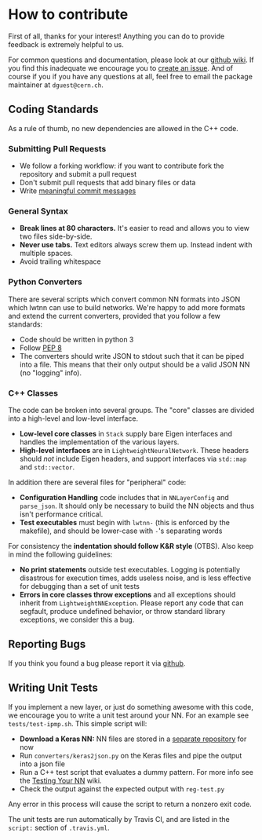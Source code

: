 How to contribute
=================

First of all, thanks for your interest! Anything you can do to provide
feedback is extremely helpful to us.

For common questions and documentation, please look at our
[github wiki][1]. If you find this inadequate we encourage you to
[create an issue][2]. And of course if you if you have any questions
at all, feel free to email the package maintainer at `dguest@cern.ch`.

Coding Standards
----------------

As a rule of thumb, no new dependencies are allowed in the C++ code.

### Submitting Pull Requests ###

 - We follow a forking workflow: if you want to contribute fork the
   repository and submit a pull request
 - Don't submit pull requests that add binary files or data
 - Write [meaningful commit messages][6]

### General Syntax ###

 - **Break lines at 80 characters.** It's easier to read and allows
   you to view two files side-by-side.
 - **Never use tabs.** Text editors always screw them up. Instead
   indent with multiple spaces.
 - Avoid trailing whitespace

### Python Converters ###

There are several scripts which convert common NN formats into JSON
which lwtnn can use to build networks. We're happy to add more formats
and extend the current converters, provided that you follow a few
standards:

 - Code should be written in python 3
 - Follow [PEP 8][3]
 - The converters should write JSON to stdout such that it can be
   piped into a file. This means that their only output should be a
   valid JSON NN (no "logging" info).

### C++ Classes ###

The code can be broken into several groups. The "core" classes are
divided into a high-level and low-level interface.

 - **Low-level core classes** in `Stack` supply bare Eigen interfaces
   and handles the implementation of the various layers.
 - **High-level interfaces** are in `LightweightNeuralNetwork`. These
   headers should _not_ include Eigen headers, and support interfaces
   via `std::map` and `std::vector`.

In addition there are several files for "peripheral" code:

 - **Configuration Handling** code includes that in `NNLayerConfig`
   and `parse_json`. It should only be necessary to build the NN
   objects and thus isn't performance critical.
 - **Test executables** must begin with `lwtnn-` (this is enforced by
   the makefile), and should be lower-case with `-`'s separating words

For consistency the **indentation should follow K&R style**
(OTBS). Also keep in mind the following guidelines:

 - **No print statements** outside test executables. Logging is
   potentially disastrous for execution times, adds useless noise, and
   is less effective for debugging than a set of unit tests
 - **Errors in core classes throw exceptions** and all exceptions
   should inherit from `LightweightNNException`. Please report any
   code that can segfault, produce undefined behavior, or throw
   standard library exceptions, we consider this a bug.



Reporting Bugs
--------------

If you think you found a bug please report it via [github][2].

Writing Unit Tests
------------------

If you implement a new layer, or just do something awesome with this
code, we encourage you to write a unit test around your NN. For
an example see `tests/test-ipmp.sh`. This simple script will:

 - **Download a Keras NN:** NN files are stored in a
   [separate repository][4] for now
 - Run `converters/keras2json.py` on the Keras files and pipe the
   output into a json file
 - Run a C++ test script that evaluates a dummy pattern. For more info
   see the [Testing Your NN][5] wiki.
 - Check the output against the expected output with `reg-test.py`

Any error in this process will cause the script to return a nonzero
exit code.

The unit tests are run automatically by Travis CI, and are listed in
the `script:` section of `.travis.yml`.

[1]: https://github.com/lwtnn/lwtnn/wiki
[2]: https://github.com/lwtnn/lwtnn/issues
[3]: https://www.python.org/dev/peps/pep-0008/
[4]: https://github.com/lwtnn/lwtnn-test-data
[5]: https://github.com/lwtnn/lwtnn/wiki/Testing-Your-NN
[6]: http://chris.beams.io/posts/git-commit/#seven-rules
